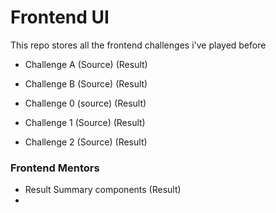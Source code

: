 # Frontend UI

This repo stores all the frontend challenges i've played before

- Challenge A (Source) (Result)
- Challenge B (Source) (Result)

- Challenge 0 (source) (Result)
- Challenge 1 (Source) (Result)
- Challenge 2 (Source) (Result)

### Frontend Mentors

- Result Summary components (Result)
- 